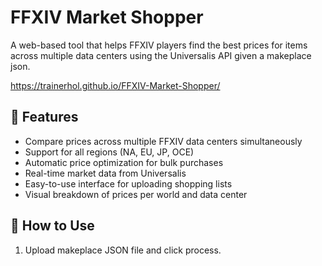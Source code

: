 # FFXIV Market Shopper

A web-based tool that helps FFXIV players find the best prices for items across multiple data centers using the Universalis API given a makeplace json.

https://trainerhol.github.io/FFXIV-Market-Shopper/

## 🌟 Features

- Compare prices across multiple FFXIV data centers simultaneously
- Support for all regions (NA, EU, JP, OCE)
- Automatic price optimization for bulk purchases
- Real-time market data from Universalis
- Easy-to-use interface for uploading shopping lists
- Visual breakdown of prices per world and data center

## 📝 How to Use

1. Upload makeplace JSON file and click process.
